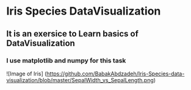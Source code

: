 # Iris Species DataVisualization

## It is an exersice to Learn basics of **DataVisualization**

### I use **matplotlib** and **numpy** for this task
![Image of Iris] (https://github.com/BabakAbdzadeh/Iris-Species-data-visualization/blob/master/SepalWidth_vs_SepalLength.png)
